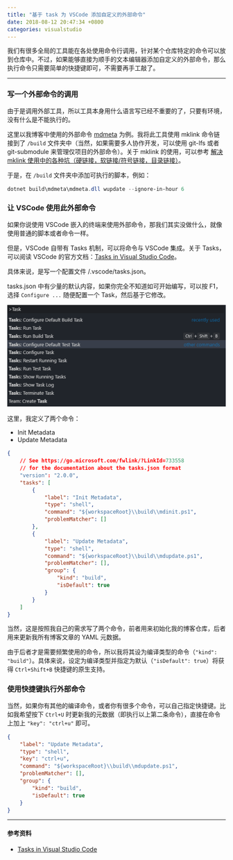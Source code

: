 ```yaml
---
title: "基于 task 为 VSCode 添加自定义的外部命令"
date: 2018-08-12 20:47:34 +0800
categories: visualstudio
---
```


我们有很多全局的工具能在各处使用命令行调用，针对某个仓库特定的命令可以放到仓库中。不过，如果能够直接为顺手的文本编辑器添加自定义的外部命令，那么执行命令只需要简单的快捷键即可，不需要再手工敲了。

---

<div id="toc"></div>

### 写一个外部命令的调用

由于是调用外部工具，所以工具本身用什么语言写已经不重要的了，只要有环境，没有什么是不能执行的。

这里以我博客中使用的外部命令 [mdmeta](https://github.com/dotnet-campus/markdown-metadata) 为例。我将此工具使用 mklink 命令链接到了 `/build` 文件夹中（当然，如果需要多人协作开发，可以使用 git-lfs 或者 git-submodule 来管理仅项目的外部命令）。关于 mklink 的使用，可以参考 [解决 mklink 使用中的各种坑（硬链接，软链接/符号链接，目录链接）](/post/problems-of-mklink.html)。

于是，在 `/build` 文件夹中添加可执行的脚本，例如：

```powershell
dotnet build\mdmeta\mdmeta.dll wupdate --ignore-in-hour 6
```

### 让 VSCode 使用此外部命令

如果你说使用 VSCode 嵌入的终端来使用外部命令，那我们其实没做什么，就像使用普通的脚本或者命令一样。

但是，VSCode 自带有 Tasks 机制，可以将命令与 VSCode 集成。关于 Tasks，可以阅读 VSCode 的官方文档：[Tasks in Visual Studio Code](https://code.visualstudio.com/docs/editor/tasks)。

具体来说，是写一个配置文件 /.vscode/tasks.json。

tasks.json 中有少量的默认内容，如果你完全不知道如可开始编写，可以按 F1，选择 `Configure ...` 随便配置一个 Task，然后基于它修改。

![F1](/static/posts/2018-08-12-20-35-30.png)

这里，我定义了两个命令：

- Init Metadata
- Update Metadata

```json
{
    // See https://go.microsoft.com/fwlink/?LinkId=733558
    // for the documentation about the tasks.json format
    "version": "2.0.0",
    "tasks": [
        {
            "label": "Init Metadata",
            "type": "shell",
            "command": "${workspaceRoot}\\build\\mdinit.ps1",
            "problemMatcher": []
        },
        {
            "label": "Update Metadata",
            "type": "shell",
            "command": "${workspaceRoot}\\build\\mdupdate.ps1",
            "problemMatcher": [],
            "group": {
                "kind": "build",
                "isDefault": true
            }
        }
    ]
}
```

当然，这是按照我自己的需求写了两个命令，前者用来初始化我的博客仓库，后者用来更新我所有博客文章的 YAML 元数据。

由于后者才是需要频繁使用的命令，所以我将其设为编译类型的命令（`"kind": "build"`）。具体来说，设定为编译类型并指定为默认（`"isDefault": true`）将获得 `Ctrl+Shift+B` 快捷键的原生支持。

### 使用快捷键执行外部命令

当然，如果你有其他的编译命令，或者你有很多个命令，可以自己指定快捷键。比如我希望按下 `Ctrl+U` 时更新我的元数据（即执行以上第二条命令），直接在命令上加上 `"key": "ctrl+u"` 即可。

```json
{
    "label": "Update Metadata",
    "type": "shell",
    "key": "ctrl+u",
    "command": "${workspaceRoot}\\build\\mdupdate.ps1",
    "problemMatcher": [],
    "group": {
        "kind": "build",
        "isDefault": true
    }
}
```

---

#### 参考资料

- [Tasks in Visual Studio Code](https://code.visualstudio.com/docs/editor/tasks)
